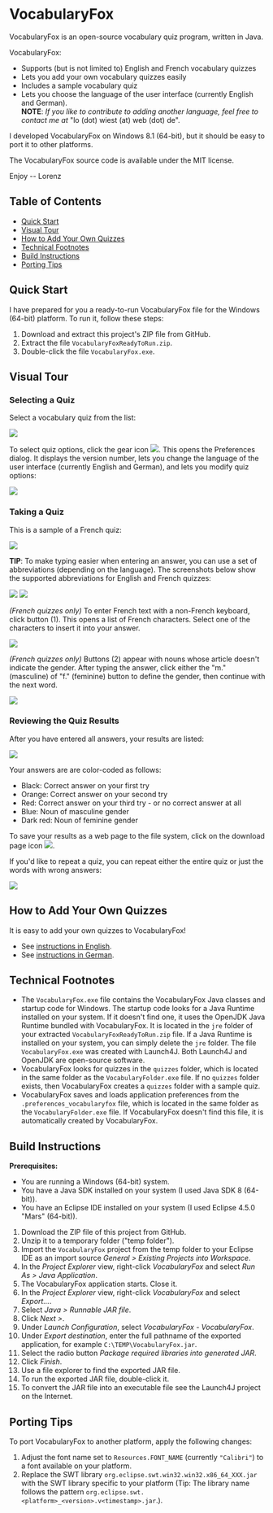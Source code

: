 # VocabularyFox

VocabularyFox is an open-source vocabulary quiz program, written in Java.

VocabularyFox:
* Supports (but is not limited to) English and French vocabulary quizzes
* Lets you add your own vocabulary quizzes easily
* Includes a sample vocabulary quiz
* Lets you choose the language of the user interface (currently English and German).  
**NOTE**: _If you like to contribute to adding another language, feel free to contact me at_ "lo (dot) wiest (at) web (dot) de".

I developed VocabularyFox on Windows 8.1 (64-bit), but it should be easy to port it to other platforms.

The VocabularyFox source code is available under the MIT license.

Enjoy -- Lorenz

## Table of Contents

* [Quick Start](#quick-start)
* [Visual Tour](#visual-tour)
* [How to Add Your Own Quizzes](#how-to-add-your-own-quizzes)
* [Technical Footnotes](#technical-footnotes)
* [Build Instructions](#build-instructions)
* [Porting Tips](#porting-tips)

## Quick Start

I have prepared for you a ready-to-run VocabularyFox file for the Windows (64-bit) platform. To run it, follow these steps:

1. Download and extract this project's ZIP file from GitHub.
2. Extract the file `VocabularyFoxReadyToRun.zip`.
3. Double-click the file `VocabularyFox.exe`.

## Visual Tour

### Selecting a Quiz

Select a vocabulary quiz from the list:

<img src="pics/pic01.png"/>

To select quiz options, click the gear icon <img src="pics/pic02.png"/>. This opens the Preferences dialog. It displays the version number, lets you change the language of the user interface (currently English and German), and lets you modify quiz options:

<img src="pics/pic03.png"/>

### Taking a Quiz

This is a sample of a French quiz:

<img src="pics/pic06.png"/>

**TIP**: To make typing easier when entering an answer, you can use a set of abbreviations (depending on the language). The screenshots below show the supported abbreviations for English and French quizzes:

<img src="pics/pic04.png"/> <img src="pics/pic05.png"/>

_(French quizzes only)_ To enter French text with a non-French keyboard, click button (1). This opens a list of French characters. Select one of the characters to insert it into your answer.

<img src="pics/pic07.png"/>

_(French quizzes only)_ Buttons (2) appear with nouns whose article doesn't indicate the gender. After typing the answer, click either the "m." (masculine) of "f." (feminine) button to define the gender, then continue with the next word.

<img src="pics/pic08.png"/>

### Reviewing the Quiz Results

After you have entered all answers, your results are listed:

<img src="pics/pic09.png"/>

Your answers are are color-coded as follows: 
* Black: Correct answer on your first try
* Orange: Correct answer on your second try
* Red: Correct answer on your third try - or no correct answer at all
* Blue: Noun of masculine gender
* Dark red: Noun of feminine gender

To save your results as a web page to the file system, click on the download page icon <img src="pics/pic10.png"/>.

If you'd like to repeat a quiz, you can repeat either the entire quiz or just the words with wrong answers:

<img src="pics/pic11.png"/>

## How to Add Your Own Quizzes

It is easy to add your own quizzes to VocabularyFox!
* See [instructions in English](doc/InstructionsEnglish.pdf).
* See [instructions in German](doc/InstructionsGerman.pdf).

## Technical Footnotes

* The `VocabularyFox.exe` file contains the VocabularyFox Java classes and startup code for Windows. The startup code looks for a Java Runtime installed on your system. If it doesn't find one, it uses the OpenJDK Java Runtime bundled with VocabularyFox. It is located in the `jre` folder of your extracted `VocabularyFoxReadyToRun.zip` file. If a Java Runtime is installed on your system, you can simply delete the `jre` folder. The file `VocabularyFox.exe` was created with Launch4J. Both Launch4J and OpenJDK are open-source software.
* VocabularyFox looks for quizzes in the `quizzes` folder, which is located in the same folder as the `VocabularyFolder.exe` file. If no `quizzes` folder exists, then VocabularyFox creates a `quizzes` folder with a sample quiz.
* VocabularyFox saves and loads application preferences from the `.preferences_vocabularyfox` file, which is located in the same folder as the `VocabularyFolder.exe` file. If VocabularyFox doesn't find this file, it is automatically created by VocabularyFox.

## Build Instructions

**Prerequisites:**
* You are running a Windows (64-bit) system.
* You have a Java SDK installed on your system (I used Java SDK 8 (64-bit)).
* You have an Eclipse IDE installed on your system (I used Eclipse 4.5.0 "Mars" (64-bit)).

1. Download the ZIP file of this project from GitHub.
2. Unzip it to a temporary folder ("temp folder").
3. Import the `VocabularyFox` project from the temp folder to your Eclipse IDE as an import source _General > Existing Projects into Workspace_.
4. In the _Project Explorer_ view, right-click _VocabularyFox_ and select _Run As > Java Application_.
5. The VocabularyFox application starts. Close it.
6. In the _Project Explorer_ view, right-click _VocabularyFox_ and select _Export..._.
7. Select _Java > Runnable JAR file_.
8. Click _Next >_.
9. Under _Launch Configuration_, select _VocabularyFox - VocabularyFox_.
10. Under _Export destination_, enter the full pathname of the exported application, for example `C:\TEMP\VocabularyFox.jar`.
11. Select the radio button _Package required libraries into generated JAR_.
12. Click _Finish_.
13. Use a file explorer to find the exported JAR file.
14. To run the exported JAR file, double-click it.
15. To convert the JAR file into an executable file see the Launch4J project on the Internet.

## Porting Tips

To port VocabularyFox to another platform, apply the following changes:

1. Adjust the font name set to `Resources.FONT_NAME` (currently `"Calibri"`) to a font available on your platform.
2. Replace the SWT library `org.eclipse.swt.win32.win32.x86_64_XXX.jar` with the SWT library specific to your platform (Tip: The library name follows the pattern `org.eclipse.swt.<platform>_<version>.v<timestamp>.jar`.).
